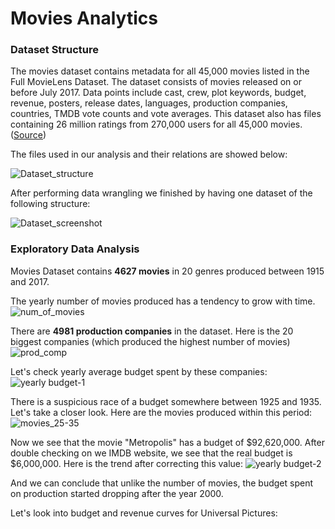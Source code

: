 # Movies Analytics

### Dataset Structure
The movies dataset contains metadata for all 45,000 movies listed in the Full MovieLens Dataset. 
The dataset consists of movies released on or before July 2017. Data points include cast, crew, plot keywords, budget, revenue, posters, 
release dates, languages, production companies, countries, TMDB vote counts and vote averages. This dataset also has files containing 26 million ratings from 270,000 users for all 45,000 movies. 
([Source](https://www.kaggle.com/rounakbanik/the-movies-dataset))

The files used in our analysis and their relations are showed below:

![Dataset_structure](https://user-images.githubusercontent.com/46948881/57199665-9be3ae00-6f4f-11e9-8e9d-5d9bddfc41ac.jpg)

After performing data wrangling we finished by having one dataset of the following structure: 

![Dataset_screenshot](https://user-images.githubusercontent.com/46948881/57199906-ac495800-6f52-11e9-80a7-721af8e792bd.jpg)

### Exploratory Data Analysis 

Movies Dataset contains **4627 movies** in 20 genres produced between 1915 and 2017. 

The yearly number of movies produced has a tendency to grow with time. 
![num_of_movies](https://user-images.githubusercontent.com/46948881/57202801-900be200-6f77-11e9-8581-e7ee8686aa7d.jpg)


There are **4981 production companies** in the dataset. Here is the 20 biggest companies (which produced the highest number of movies)
![prod_comp](https://user-images.githubusercontent.com/46948881/57202633-8f724c00-6f75-11e9-9e55-eb4f8eed3164.jpg)

Let's check yearly average budget spent by these companies:
![yearly budget-1](https://user-images.githubusercontent.com/46948881/57202638-a44edf80-6f75-11e9-85d1-e44d0e8a4e64.jpg)

There is a suspicious race of a budget somewhere between 1925 and 1935. Let's take a closer look. Here are the movies produced within this period:
![movies_25-35](https://user-images.githubusercontent.com/46948881/57202691-54bce380-6f76-11e9-94e9-8b2f74b1a60f.jpg)

Now we see that the movie "Metropolis" has a budget of $92,620,000. After double checking on we IMDB website, we see that the real budget is $6,000,000. Here is the trend after correcting this value:
![yearly budget-2](https://user-images.githubusercontent.com/46948881/57202740-e4fb2880-6f76-11e9-9df6-66b3cfdbe858.jpg)

And we can conclude that unlike the number of movies, the budget spent on production started dropping after the year 2000.

Let's look into budget and revenue curves for Universal Pictures:
